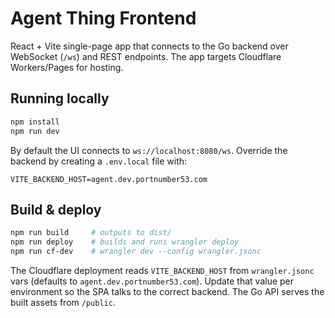 # Agent Thing Frontend

React + Vite single-page app that connects to the Go backend over WebSocket (`/ws`) and REST endpoints. The app targets Cloudflare Workers/Pages for hosting.

## Running locally

```bash
npm install
npm run dev
```

By default the UI connects to `ws://localhost:8080/ws`. Override the backend by creating a `.env.local` file with:

```
VITE_BACKEND_HOST=agent.dev.portnumber53.com
```

## Build & deploy

```bash
npm run build     # outputs to dist/
npm run deploy    # builds and runs wrangler deploy
npm run cf-dev    # wrangler dev --config wrangler.jsonc
```

The Cloudflare deployment reads `VITE_BACKEND_HOST` from `wrangler.jsonc` vars (defaults to `agent.dev.portnumber53.com`). Update that value per environment so the SPA talks to the correct backend. The Go API serves the built assets from `/public`.
